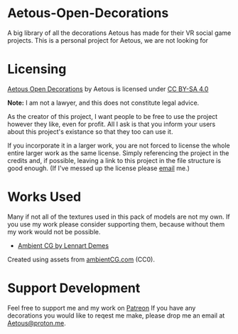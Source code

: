 
# Aetous-Open-Decorations
A big library of all the decorations Aetous has made for their VR social game projects. This is a personal project for Aetous, we are not looking for 

# Licensing
 [Aetous Open Decorations](https://github.com/EhoNo1/Aetous-Open-Decorations) by Aetous is licensed under [CC BY-SA 4.0](https://creativecommons.org/licenses/by-sa/4.0/)

 **Note:** I am not a lawyer, and this does not constitute legal advice.

 As the creator of this project, I want people to be free to use the project however they like, even for profit. All I ask is that you inform your users about this project's existance so that they too can use it.

 If you incorporate it in a larger work, you are not forced to license the whole entire larger work as the same license. Simply referencing the project in the credits and, if possible, leaving a link to this project in the file structure is good enough. (If I've messed up the license please [email](Aetous@proton.me) me.)

# Works Used
Many if not all of the textures used in this pack of models are not my own. If you use my work please consider supporting them, because without them my work would not be possible.

- [Ambient CG by Lennart Demes](https://ambientcg.com/)

Created using assets from [ambientCG.com](https://ambientcg.com/) (CC0).

# Support Development
Feel free to support me and my work on [Patreon](https://www.patreon.com/Aetous)
If you have any decorations you would like to reqest me make, please drop me an email at Aetous@proton.me.
